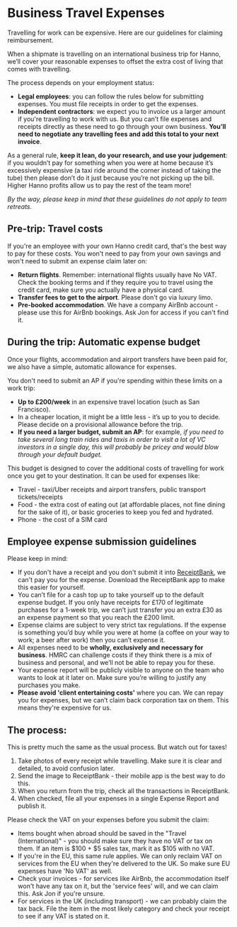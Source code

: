 # Business Travel Expenses

Travelling for work can be expensive. Here are our guidelines for claiming reimbursement.

When a shipmate is travelling on an international business trip for Hanno, we’ll cover your reasonable expenses to offset the extra cost of living that comes with travelling.

The process depends on your employment status:

* __Legal employees__: you can follow the rules below for submitting expenses. You must file receipts in order to get the expenses.
* __Independent contractors__: we expect you to invoice us a larger amount if you're travelling to work with us. But you can’t file expenses and receipts directly as these need to go through your own business. __You’ll need to negotiate any travelling fees and add this total to your next invoice__.

As a general rule, __keep it lean, do your research, and use your judgement__: if you wouldn’t pay for something when you were at home because it’s excessively expensive (a taxi ride around the corner instead of taking the tube) then please don’t do it just because you’re not picking up the bill. Higher Hanno profits allow us to pay the rest of the team more!

_By the way, please keep in mind that these guidelines do not apply to team retreats._

## Pre-trip: Travel costs

If you're an employee with your own Hanno credit card, that's the best way to pay for these costs. You won't need to pay from your own savings and won't need to submit an expense claim later on:

* __Return flights__. Remember: international flights usually have No VAT. Check the booking terms and if they require you to travel using the credit card, make sure you actually have a physical card.
* __Transfer fees to get to the airport__. Please don't go via luxury limo.
* __Pre-booked accommodation__. We have a company AirBnb account - please use this for AirBnb bookings. Ask Jon for access if you can't find it.

## During the trip: Automatic expense budget

Once your flights, accommodation and airport transfers have been paid for, we also have a simple, automatic allowance for expenses.

You don't need to submit an AP if you're spending within these limits on a work trip:

* __Up to £200/week__ in an expensive travel location (such as San Francisco).
* In a cheaper location, it might be a little less - it’s up to you to decide. Please decide on a provisional allowance before the trip.
* __If you need a larger budget, submit an AP__: for example, _if you need to take several long train rides and taxis in order to visit a lot of VC investors in a single day, this will probably be pricey and would blow through your default budget._

This budget is designed to cover the additional costs of travelling for work once you get to your destination. It can be used for expenses like:

* Travel - taxi/Uber receipts and airport transfers, public transport tickets/receipts
* Food - the extra cost of eating out (at affordable places, not fine dining for the sake of it), or basic groceries to keep you fed and hydrated.
* Phone - the cost of a SIM card

## Employee expense submission guidelines

Please keep in mind:

* If you don't have a receipt and you don't submit it into [ReceiptBank](https://www.receipt-bank.com/receipt-scanning-app/), we can't pay you for the expense. Download the ReceiptBank app to make this easier for yourself.
* You can’t file for a cash top up to take yourself up to the default expense budget. If you only have receipts for £170 of legitimate purchases for a 1-week trip, we can’t just transfer you an extra £30 as an expense payment so that you reach the £200 limit.
* Expense claims are subject to very strict tax regulations. If the expense is something you’d buy while you were at home (a coffee on your way to work; a beer after work) then you can’t expense it.
* All expenses need to be __wholly, exclusively and necessary for business__. HMRC can challenge costs if they think there is a mix of business and personal, and we’ll not be able to repay you for these.
* Your expense report will be publicly visible to anyone on the team who wants to look at it later on. Make sure you’re willing to justify any purchases you make.
* __Please avoid 'client entertaining costs'__ where you can. We can repay you for expenses, but we can’t claim back corporation tax on them. This means they're expensive for us.

## The process:

This is pretty much the same as the usual process. But watch out for taxes!

1. Take photos of every receipt while travelling. Make sure it is clear and detailed, to avoid confusion later.
2. Send the image to ReceiptBank - their mobile app is the best way to do this.
3. When you return from the trip, check all the transactions in ReceiptBank.
4. When checked, file all your expenses in a single Expense Report and publish it.

Please check the VAT on your expenses before you submit the claim:

* Items bought when abroad should be saved in the "Travel (International)" - you should make sure they have no VAT or tax on them. If an item is $100 + $5 sales tax, mark it as $105 with no VAT.
* If you're in the EU, this same rule applies. We can only reclaim VAT on services from the EU when they're delivered to the UK. So make sure EU expenses have 'No VAT' as well.
* Check your invoices - for services like AirBnb, the accommodation itself won't have any tax on it, but the 'service fees' will, and we can claim this. Ask Jon if you're unsure.
* For services in the UK (including transport) - we can probably claim the tax back. File the item in the most likely category and check your receipt to see if any VAT is stated on it.
